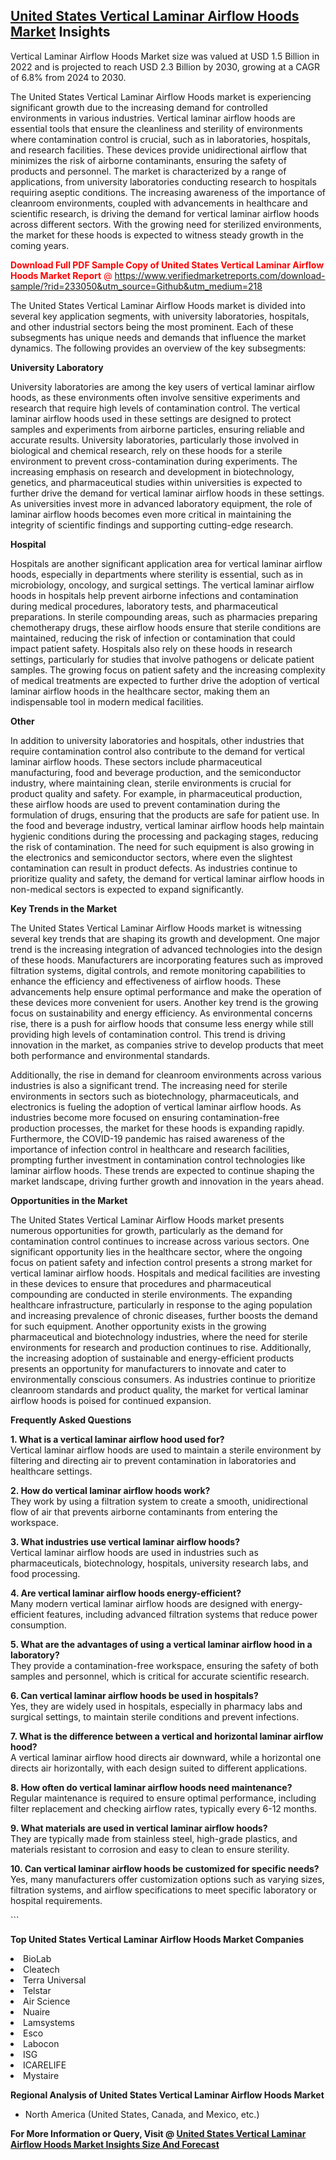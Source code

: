 <h2><a href="https://www.verifiedmarketreports.com/download-sample/?rid=233050&amp;utm_source=Github&amp;utm_medium=218" target="_blank">United States Vertical Laminar Airflow Hoods Market</a> Insights</h2><p>Vertical Laminar Airflow Hoods Market size was valued at USD 1.5 Billion in 2022 and is projected to reach USD 2.3 Billion by 2030, growing at a CAGR of 6.8% from 2024 to 2030.</p><p> <p>The United States Vertical Laminar Airflow Hoods market is experiencing significant growth due to the increasing demand for controlled environments in various industries. Vertical laminar airflow hoods are essential tools that ensure the cleanliness and sterility of environments where contamination control is crucial, such as in laboratories, hospitals, and research facilities. These devices provide unidirectional airflow that minimizes the risk of airborne contaminants, ensuring the safety of products and personnel. The market is characterized by a range of applications, from university laboratories conducting research to hospitals requiring aseptic conditions. The increasing awareness of the importance of cleanroom environments, coupled with advancements in healthcare and scientific research, is driving the demand for vertical laminar airflow hoods across different sectors. With the growing need for sterilized environments, the market for these hoods is expected to witness steady growth in the coming years. <p><span class=""><span style="color: #ff0000;"><strong>Download Full PDF Sample Copy of United States Vertical Laminar Airflow Hoods Market Report</strong> @ </span><a href="https://www.verifiedmarketreports.com/download-sample/?rid=233050&amp;utm_source=Github&amp;utm_medium=218" target="_blank">https://www.verifiedmarketreports.com/download-sample/?rid=233050&amp;utm_source=Github&amp;utm_medium=218</a></span></p> The United States Vertical Laminar Airflow Hoods market is divided into several key application segments, with university laboratories, hospitals, and other industrial sectors being the most prominent. Each of these subsegments has unique needs and demands that influence the market dynamics. The following provides an overview of the key subsegments: <p><strong>University Laboratory</strong></p> <p>University laboratories are among the key users of vertical laminar airflow hoods, as these environments often involve sensitive experiments and research that require high levels of contamination control. The vertical laminar airflow hoods used in these settings are designed to protect samples and experiments from airborne particles, ensuring reliable and accurate results. University laboratories, particularly those involved in biological and chemical research, rely on these hoods for a sterile environment to prevent cross-contamination during experiments. The increasing emphasis on research and development in biotechnology, genetics, and pharmaceutical studies within universities is expected to further drive the demand for vertical laminar airflow hoods in these settings. As universities invest more in advanced laboratory equipment, the role of laminar airflow hoods becomes even more critical in maintaining the integrity of scientific findings and supporting cutting-edge research. <p><strong>Hospital</strong></p> <p>Hospitals are another significant application area for vertical laminar airflow hoods, especially in departments where sterility is essential, such as in microbiology, oncology, and surgical settings. The vertical laminar airflow hoods in hospitals help prevent airborne infections and contamination during medical procedures, laboratory tests, and pharmaceutical preparations. In sterile compounding areas, such as pharmacies preparing chemotherapy drugs, these airflow hoods ensure that sterile conditions are maintained, reducing the risk of infection or contamination that could impact patient safety. Hospitals also rely on these hoods in research settings, particularly for studies that involve pathogens or delicate patient samples. The growing focus on patient safety and the increasing complexity of medical treatments are expected to further drive the adoption of vertical laminar airflow hoods in the healthcare sector, making them an indispensable tool in modern medical facilities. <p><strong>Other</strong></p> <p>In addition to university laboratories and hospitals, other industries that require contamination control also contribute to the demand for vertical laminar airflow hoods. These sectors include pharmaceutical manufacturing, food and beverage production, and the semiconductor industry, where maintaining clean, sterile environments is crucial for product quality and safety. For example, in pharmaceutical production, these airflow hoods are used to prevent contamination during the formulation of drugs, ensuring that the products are safe for patient use. In the food and beverage industry, vertical laminar airflow hoods help maintain hygienic conditions during the processing and packaging stages, reducing the risk of contamination. The need for such equipment is also growing in the electronics and semiconductor sectors, where even the slightest contamination can result in product defects. As industries continue to prioritize quality and safety, the demand for vertical laminar airflow hoods in non-medical sectors is expected to expand significantly. <p><strong>Key Trends in the Market</strong></p> <p>The United States Vertical Laminar Airflow Hoods market is witnessing several key trends that are shaping its growth and development. One major trend is the increasing integration of advanced technologies into the design of these hoods. Manufacturers are incorporating features such as improved filtration systems, digital controls, and remote monitoring capabilities to enhance the efficiency and effectiveness of airflow hoods. These advancements help ensure optimal performance and make the operation of these devices more convenient for users. Another key trend is the growing focus on sustainability and energy efficiency. As environmental concerns rise, there is a push for airflow hoods that consume less energy while still providing high levels of contamination control. This trend is driving innovation in the market, as companies strive to develop products that meet both performance and environmental standards. <p>Additionally, the rise in demand for cleanroom environments across various industries is also a significant trend. The increasing need for sterile environments in sectors such as biotechnology, pharmaceuticals, and electronics is fueling the adoption of vertical laminar airflow hoods. As industries become more focused on ensuring contamination-free production processes, the market for these hoods is expanding rapidly. Furthermore, the COVID-19 pandemic has raised awareness of the importance of infection control in healthcare and research facilities, prompting further investment in contamination control technologies like laminar airflow hoods. These trends are expected to continue shaping the market landscape, driving further growth and innovation in the years ahead. <p><strong>Opportunities in the Market</strong></p> <p>The United States Vertical Laminar Airflow Hoods market presents numerous opportunities for growth, particularly as the demand for contamination control continues to increase across various sectors. One significant opportunity lies in the healthcare sector, where the ongoing focus on patient safety and infection control presents a strong market for vertical laminar airflow hoods. Hospitals and medical facilities are investing in these devices to ensure that procedures and pharmaceutical compounding are conducted in sterile environments. The expanding healthcare infrastructure, particularly in response to the aging population and increasing prevalence of chronic diseases, further boosts the demand for such equipment. Another opportunity exists in the growing pharmaceutical and biotechnology industries, where the need for sterile environments for research and production continues to rise. Additionally, the increasing adoption of sustainable and energy-efficient products presents an opportunity for manufacturers to innovate and cater to environmentally conscious consumers. As industries continue to prioritize cleanroom standards and product quality, the market for vertical laminar airflow hoods is poised for continued expansion. <p><strong>Frequently Asked Questions</strong></p> <p><strong>1. What is a vertical laminar airflow hood used for?</strong><br> Vertical laminar airflow hoods are used to maintain a sterile environment by filtering and directing air to prevent contamination in laboratories and healthcare settings.</p> <p><strong>2. How do vertical laminar airflow hoods work?</strong><br> They work by using a filtration system to create a smooth, unidirectional flow of air that prevents airborne contaminants from entering the workspace.</p> <p><strong>3. What industries use vertical laminar airflow hoods?</strong><br> Vertical laminar airflow hoods are used in industries such as pharmaceuticals, biotechnology, hospitals, university research labs, and food processing.</p> <p><strong>4. Are vertical laminar airflow hoods energy-efficient?</strong><br> Many modern vertical laminar airflow hoods are designed with energy-efficient features, including advanced filtration systems that reduce power consumption.</p> <p><strong>5. What are the advantages of using a vertical laminar airflow hood in a laboratory?</strong><br> They provide a contamination-free workspace, ensuring the safety of both samples and personnel, which is critical for accurate scientific research.</p> <p><strong>6. Can vertical laminar airflow hoods be used in hospitals?</strong><br> Yes, they are widely used in hospitals, especially in pharmacy labs and surgical settings, to maintain sterile conditions and prevent infections.</p> <p><strong>7. What is the difference between a vertical and horizontal laminar airflow hood?</strong><br> A vertical laminar airflow hood directs air downward, while a horizontal one directs air horizontally, with each design suited to different applications.</p> <p><strong>8. How often do vertical laminar airflow hoods need maintenance?</strong><br> Regular maintenance is required to ensure optimal performance, including filter replacement and checking airflow rates, typically every 6-12 months.</p> <p><strong>9. What materials are used in vertical laminar airflow hoods?</strong><br> They are typically made from stainless steel, high-grade plastics, and materials resistant to corrosion and easy to clean to ensure sterility.</p> <p><strong>10. Can vertical laminar airflow hoods be customized for specific needs?</strong><br> Yes, many manufacturers offer customization options such as varying sizes, filtration systems, and airflow specifications to meet specific laboratory or hospital requirements.</p> ```</p><p><strong>Top United States Vertical Laminar Airflow Hoods Market Companies</strong></p><div data-test-id=""><p><li>BioLab</li><li> Cleatech</li><li> Terra Universal</li><li> Telstar</li><li> Air Science</li><li> Nuaire</li><li> Lamsystems</li><li> Esco</li><li> Labocon</li><li> ISG</li><li> ICARELIFE</li><li> Mystaire</li></p><div><strong>Regional Analysis of&nbsp;United States Vertical Laminar Airflow Hoods Market</strong></div><ul><li dir="ltr"><p dir="ltr">North America&nbsp;(United States, Canada, and Mexico, etc.)</p></li></ul><p><strong>For More Information or Query, Visit @&nbsp;</strong><strong><a href="https://www.verifiedmarketreports.com/product/vertical-laminar-airflow-hoods-market/?utm_source=Github&amp;utm_medium=218" target="_blank">United States Vertical Laminar Airflow Hoods Market Insights Size And Forecast</a></strong></p></div>
